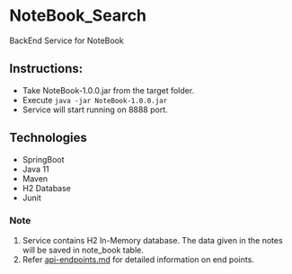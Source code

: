 # NoteBook_Search
BackEnd Service for NoteBook

## Instructions:
* Take NoteBook-1.0.0.jar from the target folder.
* Execute `java -jar NoteBook-1.0.0.jar` 
* Service will start running on 8888 port.

## Technologies
* SpringBoot
* Java 11
* Maven
* H2 Database
* Junit

### Note
1. Service contains H2 In-Memory database. The data given in the notes will be saved in note_book table.
2. Refer [api-endpoints.md](https://github.com/SudheerKumarKancharla/NoteBook_Search/blob/main/api-endpoints.md) for detailed information on end points.


